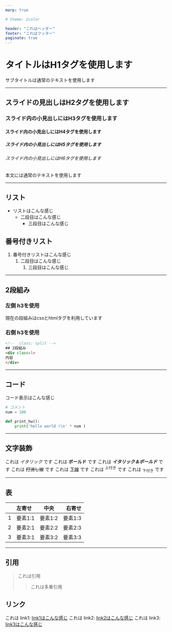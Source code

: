 ```yaml
---
marp: true

# theme: 2color

header: "これはヘッダー"
footer: "これはフッター"
paginate: true
---
```


<!-- _class: title -->

# タイトルはH1タグを使用します

サブタイトルは通常のテキストを使用します

---

## スライドの見出しはH2タグを使用します

### スライド内の小見出しにはH3タグを使用します

#### スライド内の小見出しにはH4タグを使用します

##### スライド内の小見出しにはH5タグを使用します

###### スライド内の小見出しにはH6タグを使用します

本文には通常のテキストを使用します

---

## リスト

- リストはこんな感じ
  - 二段目はこんな感じ
    - 三段目はこんな感じ

## 番号付きリスト

1. 番号付きリストはこんな感じ
   1. 二段目はこんな感じ
      1. 三段目はこんな感じ

---
<!-- _class: split -->
## 2段組み

<div class=l>

### 左側 h3を使用

現在の段組みはcssとhtmlタグを利用しています

</div>

<div class=r>

### 右側 h3を使用

~~~html
<!-- _class: split -->
## 2段組み
<div class=l>
内容
</div>
~~~

</div>

---

## コード

コード表示はこんな感じ

~~~py
# コメント
num = 100

def print_hw():
    print('hello world !\n' * num )
~~~

---

## 文字装飾

これは _イタリック_ です
これは **ボールド** です
これは _**イタリック＆ボールド**_ です
これは ~~打消し線~~ です
これは <u>下線</u> です
これは <sup>上付き</sup> です
これは <sub>下付き</sub> です

---

## 表

|       | 左寄せ  |  中央   |  右寄せ |
| :---: | :------ | :-----: | ------: |
|   1   | 要素1:1 | 要素1:2 | 要素1:3 |
|   2   | 要素2:1 | 要素2:2 | 要素2:3 |
|   3   | 要素3:1 | 要素3:2 | 要素3:3 |

---

## 引用

> これは引用
>> これは多重引用

## リンク

これは link1: [link1はこんな感じ](link1)
これは link2: [link2はこんな感じ](link2)
これは link3: [link3はこんな感じ](link3)

